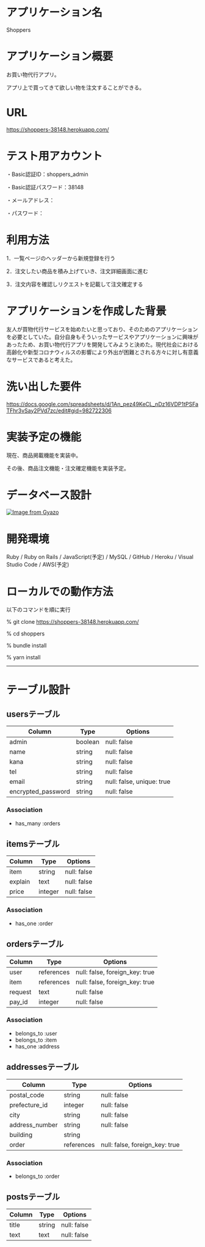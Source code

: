 # アプリケーション名
Shoppers

# アプリケーション概要
お買い物代行アプリ。

アプリ上で買ってきて欲しい物を注文することができる。

# URL
https://shoppers-38148.herokuapp.com/

# テスト用アカウント
・Basic認証ID：shoppers_admin

・Basic認証パスワード：38148

・メールアドレス：

・パスワード：

# 利用方法
1．一覧ページのヘッダーから新規登録を行う

2．注文したい商品を積み上げていき、注文詳細画面に進む

3．注文内容を確認しリクエストを記載して注文確定する

# アプリケーションを作成した背景
友人が買物代行サービスを始めたいと思っており、そのためのアプリケーションを必要としていた。自分自身もそういったサービスやアプリケーションに興味があったため、お買い物代行アプリを開発してみようと決めた。現代社会における高齢化や新型コロナウィルスの影響により外出が困難とされる方々に対し有意義なサービスであると考えた。

# 洗い出した要件
https://docs.google.com/spreadsheets/d/1An_pez49KeCL_nDz16VDP1tPSFaTFhr3vSay2PVd7zc/edit#gid=982722306

<!-- # 実装した機能についての画像やGIFおよびその説明 -->

# 実装予定の機能
現在、商品掲載機能を実装中。

その後、商品注文機能・注文確定機能を実装予定。

# データベース設計

[![Image from Gyazo](https://i.gyazo.com/3ada22eb80bda206e916f41052e26053.png)](https://gyazo.com/3ada22eb80bda206e916f41052e26053)

<!-- # 画面遷移図 -->

# 開発環境
Ruby / Ruby on Rails / JavaScript(予定) / MySQL / GitHub / Heroku / Visual Studio Code / AWS(予定)

# ローカルでの動作方法
以下のコマンドを順に実行

% git clone https://shoppers-38148.herokuapp.com/

% cd shoppers

% bundle install

% yarn install

<!-- # 工夫したポイント -->






-----------------------------------------------------

# テーブル設計

## usersテーブル

| Column             | Type    | Options                   |
| ------------------ | ------- | ------------------------- |
| admin              | boolean | null: false               |
| name               | string  | null: false               |
| kana               | string  | null: false               |
| tel                | string  | null: false               |
| email              | string  | null: false, unique: true |
| encrypted_password | string  | null: false               |

### Association
- has_many :orders

## itemsテーブル

| Column  | Type    | Options     |
| ------- | ------- | ----------- |
| item    | string  | null: false |
| explain | text    | null: false |
| price   | integer | null: false |

### Association
- has_one :order

## ordersテーブル

| Column  | Type       | Options                        |
| ------- | ---------- | ------------------------------ |
| user    | references | null: false, foreign_key: true |
| item    | references | null: false, foreign_key: true |
| request | text       | null: false                    |
| pay_id  | integer    | null: false                    |

### Association
- belongs_to :user
- belongs_to :item
- has_one :address

## addressesテーブル

| Column         | Type       | Options                        |
| -------------- | ---------- | ------------------------------ |
| postal_code    | string     | null: false                    |
| prefecture_id  | integer    | null: false                    |
| city           | string     | null: false                    |
| address_number | string     | null: false                    |
| building       | string     |                                |
| order          | references | null: false, foreign_key: true |

### Association
- belongs_to :order

## postsテーブル

| Column | Type   | Options     |
| ------ | ------ | ----------- |
| title  | string | null: false |
| text   | text   | null: false |